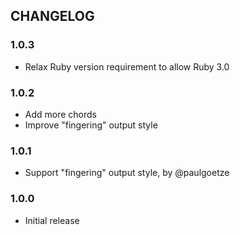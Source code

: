 ## CHANGELOG

### 1.0.3

- Relax Ruby version requirement to allow Ruby 3.0

### 1.0.2

- Add more chords
- Improve "fingering" output style

### 1.0.1

- Support "fingering" output style, by @paulgoetze

### 1.0.0

- Initial release

